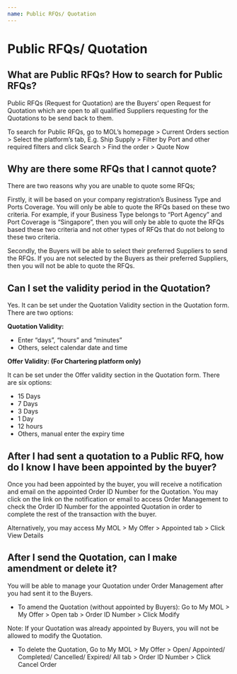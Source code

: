 ```yaml
---
name: Public RFQs/ Quotation
---
```


# Public RFQs/ Quotation

##  What are Public RFQs? How to search for Public RFQs?

Public RFQs (Request for Quotation) are the Buyers’ open Request for Quotation which are open to all qualified Suppliers requesting for the Quotations to be send back to them.

To search for Public RFQs, go to MOL’s homepage > Current Orders section > Select the platform’s tab, E.g. Ship Supply > Filter by Port and other required filters and click Search > Find the order > Quote Now

##  Why are there some RFQs that I cannot quote?

There are two reasons why you are unable to quote some RFQs;

Firstly, it will be based on your company registration’s Business Type and Ports Coverage. You will only be able to quote the RFQs based on these two criteria. For example, if your Business Type belongs to “Port Agency” and Port Coverage is “Singapore”, then you will only be able to quote the RFQs based these two criteria and not other types of RFQs that do not belong to these two criteria.

Secondly, the Buyers will be able to select their preferred Suppliers to send the RFQs. If you are not selected by the Buyers as their preferred Suppliers, then you will not be able to quote the RFQs.

##  Can I set the validity period in the Quotation?

Yes. It can be set under the Quotation Validity section in the Quotation form. There are two options:

**Quotation Validity:**

-	Enter “days”, “hours” and “minutes”
-	Others, select calendar date and time

**Offer Validity: (For Chartering platform only)**

It can be set under the Offer validity section in the Quotation form. There are six options:

-	15 Days
-	7 Days
-	3 Days
-	1 Day
-	12 hours
-	Others, manual enter the expiry time

##  After I had sent a quotation to a Public RFQ, how do I know I have been appointed by the buyer?

Once you had been appointed by the buyer, you will receive a notification and email on the appointed Order ID Number for the Quotation. You may click on the link on the notification or email to access Order Management to check the Order ID Number for the appointed Quotation in order to complete the rest of the transaction with the buyer. 

Alternatively, you may access My MOL > My Offer > Appointed tab > Click View Details

##  After I send the Quotation, can I make amendment or delete it?

You will be able to manage your Quotation under Order Management after you had sent it to the Buyers. 

-	To amend the Quotation (without appointed by Buyers): Go to My MOL > My Offer > Open tab > Order ID Number > Click Modify

Note: If your Quotation was already appointed by Buyers, you will not be allowed to modify the Quotation. 

-	To delete the Quotation, Go to My MOL > My Offer > Open/ Appointed/ Completed/ Cancelled/ Expired/ All tab > Order ID Number > Click Cancel Order 


